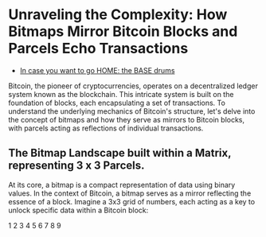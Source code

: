 
# Unraveling the Complexity: How Bitmaps Mirror Bitcoin Blocks and Parcels Echo Transactions

- [In case you want to go HOME: the BASE drums](../README.md)

Bitcoin, the pioneer of cryptocurrencies, operates on a decentralized ledger system known as the blockchain. This intricate system is built on the foundation of blocks, each encapsulating a set of transactions. To understand the underlying mechanics of Bitcoin's structure, let's delve into the concept of bitmaps and how they serve as mirrors to Bitcoin blocks, with parcels acting as reflections of individual transactions.

## The Bitmap Landscape built within a Matrix, representing 3 x 3 Parcels.

At its core, a bitmap is a compact representation of data using binary values. In the context of Bitcoin, a bitmap serves as a mirror reflecting the essence of a block. Imagine a 3x3 grid of numbers, each acting as a key to unlock specific data within a Bitcoin block:

1 2 3
4 5 6
7 8 9



